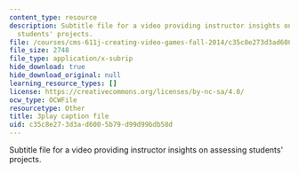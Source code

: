 ```yaml
---
content_type: resource
description: Subtitle file for a video providing instructor insights on assessing
  students' projects.
file: /courses/cms-611j-creating-video-games-fall-2014/c35c8e273d3ad6005b79d99d99bdb58d_HpeJ1h0V1RE.srt
file_size: 2748
file_type: application/x-subrip
hide_download: true
hide_download_original: null
learning_resource_types: []
license: https://creativecommons.org/licenses/by-nc-sa/4.0/
ocw_type: OCWFile
resourcetype: Other
title: 3play caption file
uid: c35c8e27-3d3a-d600-5b79-d99d99bdb58d
---
```

Subtitle file for a video providing instructor insights on assessing students' projects.